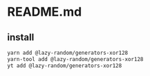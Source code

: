 # README.md

    

## install

```bash
yarn add @lazy-random/generators-xor128
yarn-tool add @lazy-random/generators-xor128
yt add @lazy-random/generators-xor128
```

